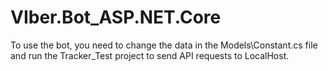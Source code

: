 # VIber.Bot_ASP.NET.Core

To use the bot, you need to change the data in the Models\Constant.cs file and run the Tracker_Test project to send API requests to LocalHost.
